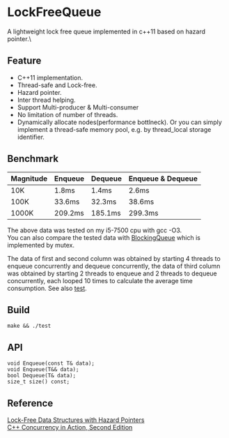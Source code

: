 # LockFreeQueue
A lightweight lock free queue implemented in c++11 based on hazard pointer.\
## Feature
  * C++11 implementation.
  * Thread-safe and Lock-free. 
  * Hazard pointer.
  * Inter thread helping.
  * Support Multi-producer & Multi-consumer
  * No limitation of number of threads.
  * Dynamically allocate nodes(performance bottlneck). Or you can simply implement a thread-safe memory pool, e.g. by thread_local   storage identifier.
## Benchmark

  Magnitude     | Enqueue     | Dequeue     | Enqueue & Dequeue|
  :-----------  | :-----------| :-----------| :-----------------
  10K           | 1.8ms       | 1.4ms       | 2.6ms
  100K          | 33.6ms      | 32.3ms      | 38.6ms
  1000K         | 209.2ms     | 185.1ms     | 299.3ms
  
The above data was tested on my i5-7500 cpu with gcc -O3.\
You can also compare the tested data with [BlockingQueue](https://github.com/bhhbazinga/BlockingQueue) which is implemented by mutex.

The data of first and second column was obtained by starting 4 threads to enqueue concurrently and dequeue concurrently, the data of third column was obtained by starting 2 threads to enqueue and 2 threads to dequeue concurrently, each looped 10 times to calculate the average time consumption.
See also [test](test.cc).
## Build
```
make && ./test
```
## API
```
void Enqueue(const T& data);
void Enqueue(T&& data);
bool Dequeue(T& data);
size_t size() const;
```
## Reference
[Lock-Free Data Structures with Hazard Pointers](https://www.drdobbs.com/lock-free-data-structures-with-hazard-po/184401890)\
[C++ Concurrency in Action, Second Edition](https://chenxiaowei.gitbook.io/c-concurrency-in-action-second-edition-2019/)
